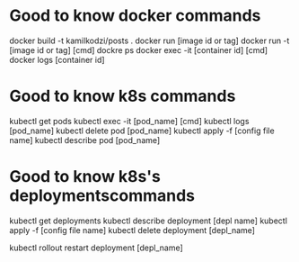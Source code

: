 # Good to know docker commands
docker build -t kamilkodzi/posts .
docker run \[image id or tag\]
docker run -t \[image id or tag\] \[cmd\]
dockre ps
docker exec -it \[container id\] \[cmd\]
docker logs \[container id\]


# Good to know k8s commands
kubectl get pods
kubectl exec -it \[pod_name\] \[cmd\]
kubectl logs \[pod_name\]
kubectl delete pod \[pod_name\]
kubectl apply -f \[config file name\]
kubectl describe pod \[pod_name\]

# Good to know k8s's deploymentscommands
kubectl get deployments
kubectl describe deployment \[depl name\]
kubectl apply -f \[config file name\]
kubectl delete deployment \[depl_name\]

kubectl rollout restart deployment \[depl_name\]